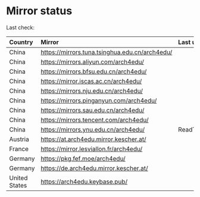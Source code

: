 <script src="./time.js"></script>
# Mirror status
Last check: <script type="text/javascript">localize(1667277721.70416);</script>

|Country|Mirror|Last update|
|:------|:-----|:----------|
|China|https://mirrors.tuna.tsinghua.edu.cn/arch4edu/|<script type="text/javascript">localize(1667241908);</script>|
|China|https://mirrors.aliyun.com/arch4edu/|<script type="text/javascript">localize(1667198763);</script>|
|China|https://mirrors.bfsu.edu.cn/arch4edu/|<script type="text/javascript">localize(1667241908);</script>|
|China|https://mirror.iscas.ac.cn/arch4edu/|<script type="text/javascript">localize(1667241908);</script>|
|China|https://mirrors.nju.edu.cn/arch4edu/|<script type="text/javascript">localize(1667198763);</script>|
|China|https://mirrors.pinganyun.com/arch4edu/|<script type="text/javascript">localize(1667241908);</script>|
|China|https://mirrors.sau.edu.cn/arch4edu/|<script type="text/javascript">localize(1650446957);</script>|
|China|https://mirrors.tencent.com/arch4edu/|<script type="text/javascript">localize(1667155255);</script>|
|China|https://mirrors.ynu.edu.cn/arch4edu/|ReadTimeout|
|Austria|https://at.arch4edu.mirror.kescher.at/|<script type="text/javascript">localize(1667241908);</script>|
|France|https://mirror.lesviallon.fr/arch4edu/|<script type="text/javascript">localize(1667241908);</script>|
|Germany|https://pkg.fef.moe/arch4edu/|<script type="text/javascript">localize(1667241908);</script>|
|Germany|https://de.arch4edu.mirror.kescher.at/|<script type="text/javascript">localize(1667241908);</script>|
|United States|https://arch4edu.keybase.pub/|<script type="text/javascript">localize(1667241908);</script>|

<script src="./tablefilter/tablefilter.js"></script>
<script src="./table.js"></script>
